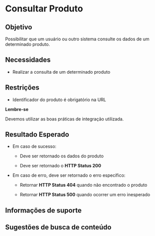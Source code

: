 # Consultar Produto

## Objetivo

Possibilitar que um usuário ou outro sistema consulte os dados de um determinado produto.

## Necessidades

- Realizar a consulta de um determinado produto

## Restrições

- Identificador do produto é obrigatório na URL

**Lembre-se**

Devemos utilizar as boas práticas de integração utilizada.

## Resultado Esperado

- Em caso de sucesso:

    - Deve ser retornado os dados do produto
    
    - Deve ser retornado o **HTTP Status 200**
    
- Em caso de erro, deve ser retornado o erro específico:

    - Retornar **HTTP Status 404** quando não encontrado o produto
    
    - Retornar **HTTP Status 500** quando ocorrer um erro inesperado

## Informações de suporte

## Sugestões de busca de conteúdo
